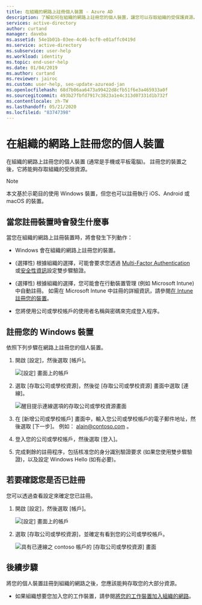 ```yaml
---
title: 在組織的網路上註冊個人裝置 - Azure AD
description: 了解如何在組織的網路上註冊您的個人裝置，讓您可以存取組織的受保護資源。
services: active-directory
author: curtand
manager: daveba
ms.assetid: 54e1b01b-03ee-4c46-bcf0-e01affc0419d
ms.service: active-directory
ms.subservice: user-help
ms.workload: identity
ms.topic: end-user-help
ms.date: 01/04/2019
ms.author: curtand
ms.reviewer: jairoc
ms.custom: user-help, seo-update-azuread-jan
ms.openlocfilehash: 68d7b06aa6473a99422d8cfb51f6e3a465933a0f
ms.sourcegitcommit: 493b27fbfd7917c3823a1e4c313d07331d1b732f
ms.contentlocale: zh-TW
ms.lasthandoff: 05/21/2020
ms.locfileid: "83747398"
---
```

# <a name="register-your-personal-device-on-your-organizations-network"></a>在組織的網路上註冊您的個人裝置
在組織的網路上註冊您的個人裝置 (通常是手機或平板電腦)。 註冊您的裝置之後，它將能夠存取組織的受限資源。

>[!Note]
>本文基於示範目的使用 Windows 裝置，但您也可以註冊執行 iOS、Android 或 macOS 的裝置。

## <a name="what-happens-when-you-register-your-device"></a>當您註冊裝置時會發生什麼事
當您在組織的網路上註冊裝置時，將會發生下列動作：

- Windows 會在組織的網路上註冊您的裝置。

- (選擇性) 根據組織的選擇，可能會要求您透過 [Multi-Factor Authentication](multi-factor-authentication-end-user-first-time.md) 或[安全性資訊](user-help-security-info-overview.md)設定雙步驟驗證。

- (選擇性) 根據組織的選擇，您可能會在行動裝置管理 (例如 Microsoft Intune) 中自動註冊。 如需在 Microsoft Intune 中註冊的詳細資訊，請參閱[在 Intune 註冊您的裝置](https://docs.microsoft.com/intune-user-help/enroll-your-device-in-intune-all)。

- 您將使用公司或學校帳戶的使用者名稱與密碼來完成登入程序。

## <a name="to-register-your-windows-device"></a>註冊您的 Windows 裝置

依照下列步驟在網路上註冊您的個人裝置。

1. 開啟 [設定]，然後選取 [帳戶]。

    ![[設定] 畫面上的帳戶](./media/user-help-register-device-on-network/register-device-settings-accounts.png)

2. 選取 [存取公司或學校資源]，然後從 [存取公司或學校資源] 畫面中選取 [連線]。

    ![醒目提示連線選項的存取公司或學校資源畫面](./media/user-help-register-device-on-network/register-device-access-work-school-connect.png)

3. 在 [新增公司或學校帳戶] 畫面中，輸入您公司或學校帳戶的電子郵件地址，然後選取 [下一步]。 例如： alain@contoso.com 。

4. 登入您的公司或學校帳戶，然後選取 [登入]。

5. 完成剩餘的註冊程序，包括核准您的身分識別驗證要求 (如果您使用雙步驟驗證)，以及設定 Windows Hello (如有必要)。

## <a name="to-verify-that-youre-registered"></a>若要確認您是否已註冊
您可以透過查看設定來確定您已註冊。

1. 開啟 [設定]，然後選取 [帳戶]。

    ![[設定] 畫面上的帳戶](./media/user-help-register-device-on-network/register-device-settings-accounts.png)

2. 選取 [存取公司或學校資源]，並確定有看到您的公司或學校帳戶。

    ![具有已連線之 contoso 帳戶的 [存取公司或學校資源] 畫面](./media/user-help-register-device-on-network/register-device-setup-verify.png)

## <a name="next-steps"></a>後續步驟
將您的個人裝置註冊到組織的網路之後，您應該能夠存取您的大部分資源。

- 如果組織想要您加入您的工作裝置，請參閱[將您的工作裝置加入組織的網路](user-help-join-device-on-network.md)。



